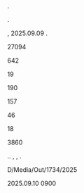 .

.

, 2025.09.09 .

27094

642

19

190

157

46

18

3860

.. , , .

D/Media/Out/1734/2025

2025.09.10 0900